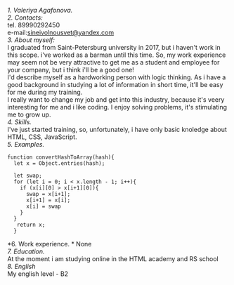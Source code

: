 *1. Valeriya Agafonova.*    
*2. Contacts:*  
tel. 89990292450    
e-mail:sineivolnousvet@yandex.com    
*3. About myself:*  
I graduated from Saint-Petersburg university in 2017, but i haven't work in this scope. i've worked as a barman until this time. So, my work experience may seem not be very attractive to get me as a student and employee for your company, but i think i'll be a good one!  
I'd describe myself as a hardworking person with logic thinking. As i have a good background in studying a lot of information in short time, it'll be easy for me during my training.  
I really want to change my job and get into this industry, because it's veery interesting for me and i like coding. I enjoy solving problems, it's stimulating me to grow up.  
*4. Skills.*  
 I've just started training, so, unfortunately, i have only basic knoledge about HTML, CSS, JavaScript.  
*5. Examples.*   
```
function convertHashToArray(hash){
  let x = Object.entries(hash);
 
  let swap;
  for (let i = 0; i < x.length - 1; i++){
    if (x[i][0] > x[i+1][0]){
      swap = x[i+1];
      x[i+1] = x[i];
      x[i] = swap
    }
  }
   return x;
  }
```
*6. Work experience. * None  
*7. Education.*   
 At the moment i am studying online in the HTML academy and RS school  
*8. English*  
  My english level - B2

